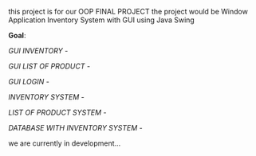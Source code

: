 this project is for our OOP FINAL PROJECT
the project would be Window Application
Inventory System with GUI using Java Swing


**Goal**:

*GUI INVENTORY -*

*GUI LIST OF PRODUCT -*

*GUI LOGIN -*

*INVENTORY SYSTEM -*

*LIST OF PRODUCT SYSTEM -*

*DATABASE WITH INVENTORY SYSTEM -*


we are currently in development...
